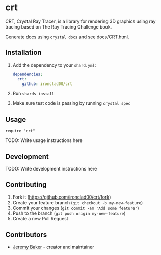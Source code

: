 # crt

CRT, Crystal Ray Tracer, is a library for rendering 3D graphics using ray tracing based on The Ray Tracing Challenge book.

Generate docs using `crystal docs` and see docs/CRT.html.

## Installation

1. Add the dependency to your `shard.yml`:

   ```yaml
   dependencies:
     crt:
       github: ironclad00/crt
   ```

2. Run `shards install`

3. Make sure test code is passing by running `crystal spec`

## Usage

```crystal
require "crt"
```

TODO: Write usage instructions here

## Development

TODO: Write development instructions here

## Contributing

1. Fork it (<https://github.com/ironclad00/crt/fork>)
2. Create your feature branch (`git checkout -b my-new-feature`)
3. Commit your changes (`git commit -am 'Add some feature'`)
4. Push to the branch (`git push origin my-new-feature`)
5. Create a new Pull Request

## Contributors

- [Jeremy Baker](https://github.com/ironclad00) - creator and maintainer
